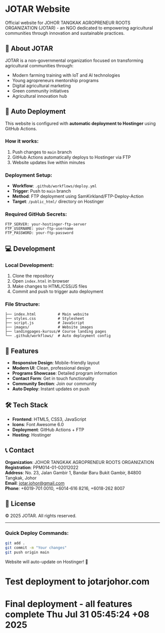 # JOTAR Website

Official website for JOHOR TANGKAK AGROPRENEUR ROOTS ORGANIZATION (JOTAR) - an NGO dedicated to empowering agricultural communities through innovation and sustainable practices.

## 🌱 About JOTAR

JOTAR is a non-governmental organization focused on transforming agricultural communities through:
- Modern farming training with IoT and AI technologies
- Young agropreneurs mentorship programs
- Digital agricultural marketing
- Green community initiatives
- Agricultural innovation hub

## 🚀 Auto Deployment

This website is configured with **automatic deployment to Hostinger** using GitHub Actions.

### How it works:
1. Push changes to `main` branch
2. GitHub Actions automatically deploys to Hostinger via FTP
3. Website updates live within minutes

### Deployment Setup:
- **Workflow**: `.github/workflows/deploy.yml`
- **Trigger**: Push to `main` branch
- **Method**: FTP deployment using SamKirkland/FTP-Deploy-Action
- **Target**: `/public_html/` directory on Hostinger

### Required GitHub Secrets:
```
FTP_SERVER: your-hostinger-ftp-server
FTP_USERNAME: your-ftp-username
FTP_PASSWORD: your-ftp-password
```

## 💻 Development

### Local Development:
1. Clone the repository
2. Open `index.html` in browser
3. Make changes to HTML/CSS/JS files
4. Commit and push to trigger auto deployment

### File Structure:
```
├── index.html          # Main website
├── styles.css          # Stylesheet
├── script.js           # JavaScript
├── images/             # Website images
├── landingpages-kursus/# Course landing pages
└── .github/workflows/  # Auto deployment config
```

## 📱 Features

- **Responsive Design**: Mobile-friendly layout
- **Modern UI**: Clean, professional design
- **Programs Showcase**: Detailed program information
- **Contact Form**: Get in touch functionality
- **Community Section**: Join our community
- **Auto Deploy**: Instant updates on push

## 🛠 Tech Stack

- **Frontend**: HTML5, CSS3, JavaScript
- **Icons**: Font Awesome 6.0
- **Deployment**: GitHub Actions + FTP
- **Hosting**: Hostinger

## 📞 Contact

**Organization**: JOHOR TANGKAK AGROPRENEUR ROOTS ORGANIZATION  
**Registration**: PPM014-01-02012022  
**Address**: No. 23, Jalan Gambir 1, Bandar Baru Bukit Gambir, 84800 Tangkak, Johor  
**Email**: jotar.johor@gmail.com  
**Phone**: +6019-701 0010, +6014-616 8216, +6018-262 8007

## 📄 License

© 2025 JOTAR. All rights reserved.

---

### Quick Deploy Commands:
```bash
git add .
git commit -m "Your changes"
git push origin main
```
Website will auto-update on Hostinger! 🚀
# Test deployment to jotarjohor.com
# Final deployment - all features complete Thu Jul 31 05:45:24 +08 2025
